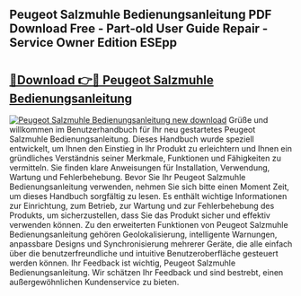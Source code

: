 ## Peugeot Salzmuhle Bedienungsanleitung PDF Download Free - Part-old User Guide Repair - Service Owner Edition ESEpp

# <h2><a href="http://df0q9r.blite.top/?on=Peugeot+Salzmuhle+Bedienungsanleitung">🔗Download 👉🔴 Peugeot Salzmuhle Bedienungsanleitung</a></h2>

[![Peugeot Salzmuhle Bedienungsanleitung new download](https://i.imgur.com/lujVjoI.png)](http://df0q9r.blite.top/?on=Peugeot+Salzmuhle+Bedienungsanleitung)
Grüße und willkommen im Benutzerhandbuch für Ihr neu gestartetes Peugeot Salzmuhle Bedienungsanleitung. Dieses Handbuch wurde speziell entwickelt, um Ihnen den Einstieg in Ihr Produkt zu erleichtern und Ihnen ein gründliches Verständnis seiner Merkmale, Funktionen und Fähigkeiten zu vermitteln. Sie finden klare Anweisungen für Installation, Verwendung, Wartung und Fehlerbehebung. Bevor Sie Ihr Peugeot Salzmuhle Bedienungsanleitung verwenden, nehmen Sie sich bitte einen Moment Zeit, um dieses Handbuch sorgfältig zu lesen. Es enthält wichtige Informationen zur Einrichtung, zum Betrieb, zur Wartung und zur Fehlerbehebung des Produkts, um sicherzustellen, dass Sie das Produkt sicher und effektiv verwenden können. Zu den erweiterten Funktionen von Peugeot Salzmuhle Bedienungsanleitung gehören Geolokalisierung, intelligente Warnungen, anpassbare Designs und Synchronisierung mehrerer Geräte, die alle einfach über die benutzerfreundliche und intuitive Benutzeroberfläche gesteuert werden können. Ihr Feedback ist wichtig, Peugeot Salzmuhle Bedienungsanleitung. Wir schätzen Ihr Feedback und sind bestrebt, einen außergewöhnlichen Kundenservice zu bieten.
